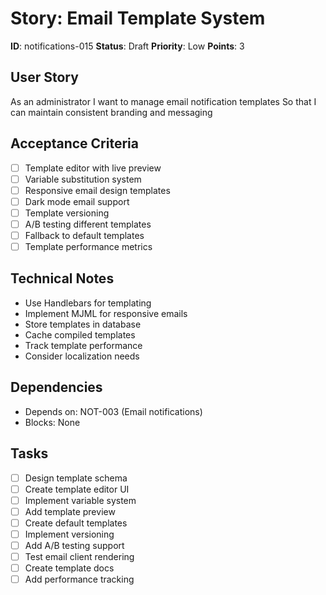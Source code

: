 # Story: Email Template System

**ID**: notifications-015
**Status**: Draft
**Priority**: Low
**Points**: 3

## User Story
As an administrator
I want to manage email notification templates
So that I can maintain consistent branding and messaging

## Acceptance Criteria
- [ ] Template editor with live preview
- [ ] Variable substitution system
- [ ] Responsive email design templates
- [ ] Dark mode email support
- [ ] Template versioning
- [ ] A/B testing different templates
- [ ] Fallback to default templates
- [ ] Template performance metrics

## Technical Notes
- Use Handlebars for templating
- Implement MJML for responsive emails
- Store templates in database
- Cache compiled templates
- Track template performance
- Consider localization needs

## Dependencies
- Depends on: NOT-003 (Email notifications)
- Blocks: None

## Tasks
- [ ] Design template schema
- [ ] Create template editor UI
- [ ] Implement variable system
- [ ] Add template preview
- [ ] Create default templates
- [ ] Implement versioning
- [ ] Add A/B testing support
- [ ] Test email client rendering
- [ ] Create template docs
- [ ] Add performance tracking